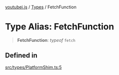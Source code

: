[youtubei.js](../../../README.md) / [Types](../README.md) / FetchFunction

# Type Alias: FetchFunction

> **FetchFunction**: *typeof* `fetch`

## Defined in

[src/types/PlatformShim.ts:5](https://github.com/LuanRT/YouTube.js/blob/fc5571629eca037af7de03f4b903da6add1f300b/src/types/PlatformShim.ts#L5)

